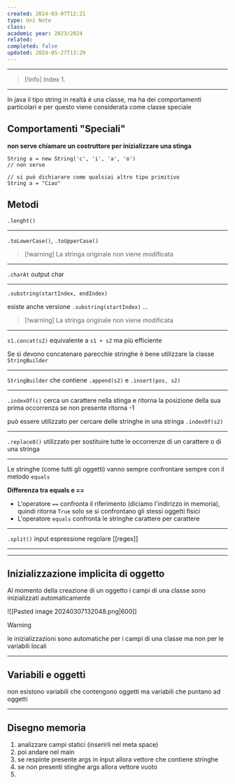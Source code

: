 ```yaml
---
created: 2024-03-07T12:21
type: Uni Note
class: 
academic year: 2023/2024
related: 
completed: false
updated: 2024-05-27T13:29
---
```

---

>[!info] Index
>1. 

---
In java il tipo string in realtà è una classe, ma ha dei comportamenti particolari e per questo viene considerata come classe speciale 

## Comportamenti "Speciali"
**non serve chiamare un costruttore per inizializzare una stinga**

```
String a = new String('c', 'i', 'a', 'o') 
// non serve

// si può dichiarare come qualsiai altro tipo primitivo
String a = "Ciao"

```

## Metodi 

`.lenght()` 

---
`.toLowerCase()`, `.toUpperCase()`

>[!warning] La stringa originale non viene modificata

---

`.charAt` output char

---

`.substring(startIndex, endIndex)`

esiste anche versione `.substring(startIndex)` ...

>[!warning] La stringa originale non viene modificata

---

`s1.concat(s2)` equivalente a `s1 + s2` ma più efficiente 

Se si devono concatenare parecchie stringhe è bene utilizzare la classe `StringBuilder`

---

`StringBuilder` che contiene `.append(s2)` e `.insert(pos, s2)`

---

`.indexOf(c)` cerca un carattere nella stinga e ritorna la posizione della sua prima occorrenza se non presente ritorna -1

può essere utilizzato per cercare delle stringhe in una stringa `.indexOf(s2)`

---

`.replace8()` utilizzato per sostituire tutte le occorrenze di un carattere o di una stringa

---

Le stringhe (come tutti gli oggetti) vanno sempre confrontare sempre con il metodo `equals`

**Differenza tra equals e \==**
- L'operatore `==` confronta il riferimento (diciamo l'indirizzo in memoria), quindi ritorna `True` solo se si confrontano gli stessi oggetti fisici 
- L'operatore `equals` confronta le stringhe carattere per carattere 

---

`.split()` input espressione regolare [[regex]]

---




---
## Inizializzazione implicita di oggetto 

Al momento della creazione di un oggetto i campi di una classe sono inizializzati automaticamente

![[Pasted image 20240307132048.png|600]]

>[!warning]
>le inizializzazioni sono automatiche  per i campi di una classe ma non per le variabili locali 

---
## Variabili e oggetti 
non esistono variabili che contengono oggetti ma variabili che puntano ad oggetti 

---

## Disegno memoria
1. analizzare campi statici (inserirli nel meta space)
2. poi andare nel main
3. se respinte  presente args in input allora vettore che contiene stringhe
4. se non presenti stinghe args allora vettore vuoto 
5. 
